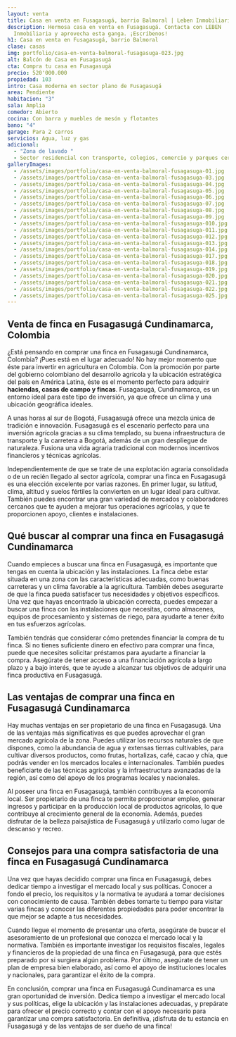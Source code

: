 ```yaml
---
layout: venta
title: Casa en venta en Fusagasugá, barrio Balmoral | Leben Inmobiliaria
description: Hermosa casa en venta en Fusagasugá. Contacta con LEBEN
  Inmobiliaria y aprovecha esta ganga. ¡Escríbenos!
h1: Casa en venta en Fusagasugá, barrio Balmoral
clase: casas
img: portfolio/casa-en-venta-balmoral-fusagasuga-023.jpg
alt: Balcón de Casa en Fusagasugá
cta: Compra tu casa en Fusagasugá
precio: 520'000.000
propiedad: 103
intro: Casa moderna en sector plano de Fusagasugá
area: Pendiente
habitacion: "3"
sala: Amplia
comedor: Abierto
cocina: Con barra y muebles de mesón y flotantes
bano: "4"
garage: Para 2 carros
servicios: Agua, luz y gas
adicional:
  - "Zona de lavado "
  - Sector residencial con transporte, colegios, comercio y parques cerca
galleryImages:
  - /assets/images/portfolio/casa-en-venta-balmoral-fusagasuga-01.jpg
  - /assets/images/portfolio/casa-en-venta-balmoral-fusagasuga-03.jpg
  - /assets/images/portfolio/casa-en-venta-balmoral-fusagasuga-04.jpg
  - /assets/images/portfolio/casa-en-venta-balmoral-fusagasuga-05.jpg
  - /assets/images/portfolio/casa-en-venta-balmoral-fusagasuga-06.jpg
  - /assets/images/portfolio/casa-en-venta-balmoral-fusagasuga-07.jpg
  - /assets/images/portfolio/casa-en-venta-balmoral-fusagasuga-08.jpg
  - /assets/images/portfolio/casa-en-venta-balmoral-fusagasuga-09.jpg
  - /assets/images/portfolio/casa-en-venta-balmoral-fusagasuga-010.jpg
  - /assets/images/portfolio/casa-en-venta-balmoral-fusagasuga-011.jpg
  - /assets/images/portfolio/casa-en-venta-balmoral-fusagasuga-012.jpg
  - /assets/images/portfolio/casa-en-venta-balmoral-fusagasuga-013.jpg
  - /assets/images/portfolio/casa-en-venta-balmoral-fusagasuga-014.jpg
  - /assets/images/portfolio/casa-en-venta-balmoral-fusagasuga-017.jpg
  - /assets/images/portfolio/casa-en-venta-balmoral-fusagasuga-018.jpg
  - /assets/images/portfolio/casa-en-venta-balmoral-fusagasuga-019.jpg
  - /assets/images/portfolio/casa-en-venta-balmoral-fusagasuga-020.jpg
  - /assets/images/portfolio/casa-en-venta-balmoral-fusagasuga-021.jpg
  - /assets/images/portfolio/casa-en-venta-balmoral-fusagasuga-022.jpg
  - /assets/images/portfolio/casa-en-venta-balmoral-fusagasuga-025.jpg
---
```

## Venta de finca en Fusagasugá Cundinamarca, Colombia

¿Está pensando en comprar una finca en Fusagasugá Cundinamarca, Colombia? ¡Pues está en el lugar adecuado! No hay mejor momento que éste para invertir en agricultura en Colombia. Con la promoción por parte del gobierno colombiano del desarrollo agrícola y la ubicación estratégica del país en América Latina, éste es el momento perfecto para adquirir **haciendas, casas de campo y fincas**. Fusagasugá, Cundinamarca, es un entorno ideal para este tipo de inversión, ya que ofrece un clima y una ubicación geográfica ideales.  

A unas horas al sur de Bogotá, Fusagasugá ofrece una mezcla única de tradición e innovación. Fusagasugá es el escenario perfecto para una inversión agrícola gracias a su clima templado, su buena infraestructura de transporte y la carretera a Bogotá, además de un gran despliegue de naturaleza. Fusiona una vida agraria tradicional con modernos incentivos financieros y técnicas agrícolas.  

Independientemente de que se trate de una explotación agraria consolidada o de un recién llegado al sector agrícola, comprar una finca en Fusagasugá es una elección excelente por varias razones. En primer lugar, su latitud, clima, altitud y suelos fértiles la convierten en un lugar ideal para cultivar. También puedes encontrar una gran variedad de mercados y colaboradores cercanos que te ayuden a mejorar tus operaciones agrícolas, y que te proporcionen apoyo, clientes e instalaciones.

## Qué buscar al comprar una finca en Fusagasugá Cundinamarca

Cuando empieces a buscar una finca en Fusagasugá, es importante que tengas en cuenta la ubicación y las instalaciones. La finca debe estar situada en una zona con las características adecuadas, como buenas carreteras y un clima favorable a la agricultura. También debes asegurarte de que la finca pueda satisfacer tus necesidades y objetivos específicos. Una vez que hayas encontrado la ubicación correcta, puedes empezar a buscar una finca con las instalaciones que necesitas, como almacenes, equipos de procesamiento y sistemas de riego, para ayudarte a tener éxito en tus esfuerzos agrícolas.  

También tendrás que considerar cómo pretendes financiar la compra de tu finca. Si no tienes suficiente dinero en efectivo para comprar una finca, puede que necesites solicitar préstamos para ayudarte a financiar la compra. Asegúrate de tener acceso a una financiación agrícola a largo plazo y a bajo interés, que te ayude a alcanzar tus objetivos de adquirir una finca productiva en Fusagasugá.

## Las ventajas de comprar una finca en Fusagasugá Cundinamarca

Hay muchas ventajas en ser propietario de una finca en Fusagasugá. Una de las ventajas más significativas es que puedes aprovechar el gran mercado agrícola de la zona. Puedes utilizar los recursos naturales de que dispones, como la abundancia de agua y extensas tierras cultivables, para cultivar diversos productos, como frutas, hortalizas, café, cacao y chía, que podrás vender en los mercados locales e internacionales. También puedes beneficiarte de las técnicas agrícolas y la infraestructura avanzadas de la región, así como del apoyo de los programas locales y nacionales.  

Al poseer una finca en Fusagasugá, también contribuyes a la economía local. Ser propietario de una finca te permite proporcionar empleo, generar ingresos y participar en la producción local de productos agrícolas, lo que contribuye al crecimiento general de la economía. Además, puedes disfrutar de la belleza paisajística de Fusagasugá y utilizarlo como lugar de descanso y recreo.

## Consejos para una compra satisfactoria de una finca en Fusagasugá Cundinamarca

Una vez que hayas decidido comprar una finca en Fusagasugá, debes dedicar tiempo a investigar el mercado local y sus políticas. Conocer a fondo el precio, los requisitos y la normativa te ayudará a tomar decisiones con conocimiento de causa. También debes tomarte tu tiempo para visitar varias fincas y conocer las diferentes propiedades para poder encontrar la que mejor se adapte a tus necesidades.  

Cuando llegue el momento de presentar una oferta, asegúrate de buscar el asesoramiento de un profesional que conozca el mercado local y la normativa. También es importante investigar los requisitos fiscales, legales y financieros de la propiedad de una finca en Fusagasugá, para que estés preparado por si surgiera algún problema. Por último, asegúrate de tener un plan de empresa bien elaborado, así como el apoyo de instituciones locales y nacionales, para garantizar el éxito de la compra.  

En conclusión, comprar una finca en Fusagasugá Cundinamarca es una gran oportunidad de inversión. Dedica tiempo a investigar el mercado local y sus políticas, elige la ubicación y las instalaciones adecuadas, y prepárate para ofrecer el precio correcto y contar con el apoyo necesario para garantizar una compra satisfactoria. En definitiva, ¡disfruta de tu estancia en Fusagasugá y de las ventajas de ser dueño de una finca!
